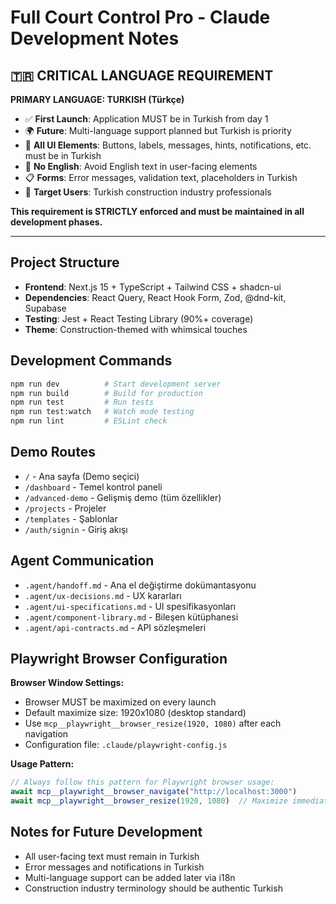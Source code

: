# Full Court Control Pro - Claude Development Notes

## 🇹🇷 **CRITICAL LANGUAGE REQUIREMENT**

**PRIMARY LANGUAGE: TURKISH (Türkçe)**

- ✅ **First Launch**: Application MUST be in Turkish from day 1
- 🌍 **Future**: Multi-language support planned but Turkish is priority
- 📝 **All UI Elements**: Buttons, labels, messages, hints, notifications, etc. must be in Turkish
- 🚫 **No English**: Avoid English text in user-facing elements
- 📋 **Forms**: Error messages, validation text, placeholders in Turkish
- 🎯 **Target Users**: Turkish construction industry professionals

**This requirement is STRICTLY enforced and must be maintained in all development phases.**

---

## Project Structure

- **Frontend**: Next.js 15 + TypeScript + Tailwind CSS + shadcn-ui
- **Dependencies**: React Query, React Hook Form, Zod, @dnd-kit, Supabase
- **Testing**: Jest + React Testing Library (90%+ coverage)
- **Theme**: Construction-themed with whimsical touches

## Development Commands

```bash
npm run dev          # Start development server
npm run build        # Build for production  
npm run test         # Run tests
npm run test:watch   # Watch mode testing
npm run lint         # ESLint check
```

## Demo Routes

- `/` - Ana sayfa (Demo seçici)
- `/dashboard` - Temel kontrol paneli
- `/advanced-demo` - Gelişmiş demo (tüm özellikler)
- `/projects` - Projeler
- `/templates` - Şablonlar
- `/auth/signin` - Giriş akışı

## Agent Communication

- `.agent/handoff.md` - Ana el değiştirme dokümantasyonu
- `.agent/ux-decisions.md` - UX kararları
- `.agent/ui-specifications.md` - UI spesifikasyonları  
- `.agent/component-library.md` - Bileşen kütüphanesi
- `.agent/api-contracts.md` - API sözleşmeleri

## Playwright Browser Configuration

**Browser Window Settings:**
- Browser MUST be maximized on every launch
- Default maximize size: 1920x1080 (desktop standard)
- Use `mcp__playwright__browser_resize(1920, 1080)` after each navigation
- Configuration file: `.claude/playwright-config.js`

**Usage Pattern:**
```javascript
// Always follow this pattern for Playwright browser usage:
await mcp__playwright__browser_navigate("http://localhost:3000")
await mcp__playwright__browser_resize(1920, 1080)  // Maximize immediately
```

## Notes for Future Development

- All user-facing text must remain in Turkish
- Error messages and notifications in Turkish
- Multi-language support can be added later via i18n
- Construction industry terminology should be authentic Turkish